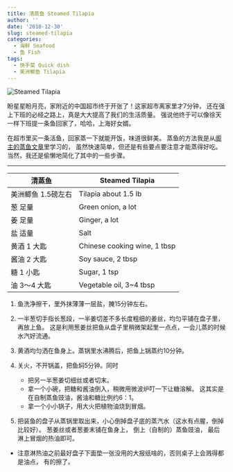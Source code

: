 ```yaml
---
title: 清蒸鱼 Steamed Tilapia
author: ''
date: '2018-12-30'
slug: steamed-tilapia
categories:
  - 海鲜 Seafood
  - 鱼 Fish
tags:
  - 快手菜 Quick dish
  - 美洲鲫鱼 Tilapia
---
```

![Steamed Tilapia](/img/2018-12-24-steamed-tilapia.jpg)

盼星星盼月亮，家附近的中国超市终于开张了！这家超市离家里才7分钟，
还在强上下班的必经之路上，真是大大提高了我们的生活质量。
强说他终于可以像徐天一样下班提一条鱼回家了，哈哈，上海好女婿。

在超市里买一条活鱼，回家蒸一下就能开饭，味道很鲜美。
蒸鱼的方法我是从[阁主的蒸鱼文章](http://www.yuleshow.com/?p=558)里学习的，
虽然快速简单，但还是有些要点要注意才能蒸得好吃。
当然，我还是偷懒地简化了其中的一些步骤。

---
|清蒸鱼                                 |Steamed Tilapia              |
|---------------------------------------|-----------------------------|
|美洲鲫鱼 1.5磅左右                     |Tilapia about 1.5 lb         |
|葱 足量                                |Green onion, a lot           |
|姜 足量                                |Ginger, a lot                |
|盐 适量                                |Salt                         |
|黄酒 1 大匙                            |Chinese cooking wine, 1 tbsp |
|酱油 2 大匙                            |Soy sauce, 2 tbsp            |
|糖 1 小匙                              |Sugar, 1 tsp                 |
|油 3～4 大匙                           |Vegetable oil, 3~4 tbsp      |

1. 鱼洗净擦干，里外抹薄薄一层盐，腌15分钟左右。

2. 一半葱切手指长葱段，一半姜切差不多长度粗细的姜丝，均匀平铺在盘子里，再放上鱼。
这是利用葱姜丝把鱼从盘子里稍微架起里一点点，一会儿蒸的时候水汽好流通。

3. 黄酒均匀洒在鱼身上。蒸锅里水沸腾后，把鱼上锅蒸约10分钟。

4. 关火，不开锅盖，把鱼焖5分钟。同时
    - 把另一半葱姜切细丝或者切末。
    - 拿一个小碗，把糖和酱油倒入，稍微用微波炉叮一下让糖溶解。
      这其实是在自制蒸鱼豉油，酱油和糖比例约6：1。
    - 拿一个小小锅子，用大火把植物油烧到冒烟。
    
5. 把装鱼的盘子从蒸锅里取出来，小心倒掉盘子底的蒸汽水（这水有点腥，倒掉比较好）。
   葱姜丝或者葱姜末铺在鱼身上， 倒上（自制的）蒸鱼豉油， 最后淋上冒烟的热油即可。

* 注意淋热油之前最好盘子下面垫一张没用的大报纸啥的，否则桌子上会溅得都是油点，
  有的擦了。


